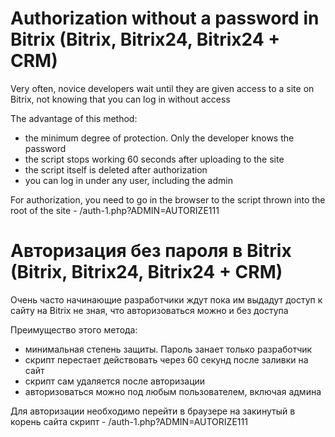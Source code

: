 # Authorization without a password in Bitrix (Bitrix, Bitrix24, Bitrix24 + CRM)

Very often, novice developers wait until they are given access to a site on Bitrix, not knowing that you can log in without access

The advantage of this method:
- the minimum degree of protection. Only the developer knows the password
- the script stops working 60 seconds after uploading to the site
- the script itself is deleted after authorization
- you can log in under any user, including the admin

For authorization, you need to go in the browser to the script thrown into the root of the site - /auth-1.php?ADMIN=AUTORIZE111

# Авторизация без пароля в Bitrix (Bitrix, Bitrix24, Bitrix24 + CRM) 

Очень часто начинающие разработчики ждут пока им выдадут доступ к сайту на Bitrix не зная, что авторизоваться можно и без доступа

Преимущество этого метода:
- минимальная степень защиты. Пароль занает только разработчик
- скрипт перестает действовать через 60 секунд после заливки на сайт
- скрипт сам удаляется после авторизации
- авторизоваться можно под любым пользователем, включая админа

Для авторизации необходимо перейти в браузере на закинутый в корень сайта скрипт - /auth-1.php?ADMIN=AUTORIZE111
